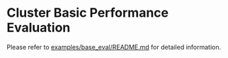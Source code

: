 # Cluster Basic Performance Evaluation

Please refer to [examples/base_eval/README.md](../../examples/base_eval/README.md) for detailed information.